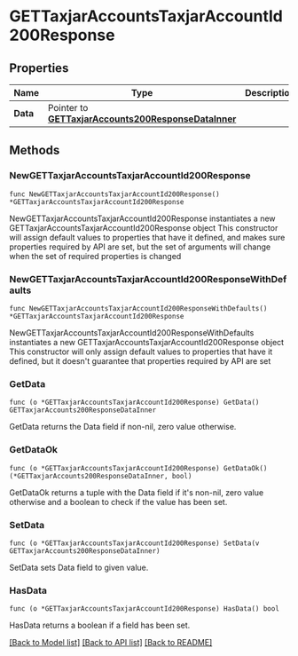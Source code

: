 # GETTaxjarAccountsTaxjarAccountId200Response

## Properties

Name | Type | Description | Notes
------------ | ------------- | ------------- | -------------
**Data** | Pointer to [**GETTaxjarAccounts200ResponseDataInner**](GETTaxjarAccounts200ResponseDataInner.md) |  | [optional] 

## Methods

### NewGETTaxjarAccountsTaxjarAccountId200Response

`func NewGETTaxjarAccountsTaxjarAccountId200Response() *GETTaxjarAccountsTaxjarAccountId200Response`

NewGETTaxjarAccountsTaxjarAccountId200Response instantiates a new GETTaxjarAccountsTaxjarAccountId200Response object
This constructor will assign default values to properties that have it defined,
and makes sure properties required by API are set, but the set of arguments
will change when the set of required properties is changed

### NewGETTaxjarAccountsTaxjarAccountId200ResponseWithDefaults

`func NewGETTaxjarAccountsTaxjarAccountId200ResponseWithDefaults() *GETTaxjarAccountsTaxjarAccountId200Response`

NewGETTaxjarAccountsTaxjarAccountId200ResponseWithDefaults instantiates a new GETTaxjarAccountsTaxjarAccountId200Response object
This constructor will only assign default values to properties that have it defined,
but it doesn't guarantee that properties required by API are set

### GetData

`func (o *GETTaxjarAccountsTaxjarAccountId200Response) GetData() GETTaxjarAccounts200ResponseDataInner`

GetData returns the Data field if non-nil, zero value otherwise.

### GetDataOk

`func (o *GETTaxjarAccountsTaxjarAccountId200Response) GetDataOk() (*GETTaxjarAccounts200ResponseDataInner, bool)`

GetDataOk returns a tuple with the Data field if it's non-nil, zero value otherwise
and a boolean to check if the value has been set.

### SetData

`func (o *GETTaxjarAccountsTaxjarAccountId200Response) SetData(v GETTaxjarAccounts200ResponseDataInner)`

SetData sets Data field to given value.

### HasData

`func (o *GETTaxjarAccountsTaxjarAccountId200Response) HasData() bool`

HasData returns a boolean if a field has been set.


[[Back to Model list]](../README.md#documentation-for-models) [[Back to API list]](../README.md#documentation-for-api-endpoints) [[Back to README]](../README.md)


